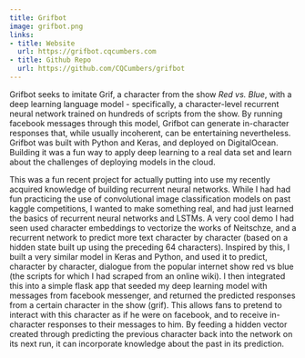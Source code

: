 ```yaml
---
title: Grifbot
image: grifbot.png
links:
- title: Website
  url: https://grifbot.cqcumbers.com
- title: Github Repo
  url: https://github.com/CQCumbers/grifbot 
---
```


Grifbot seeks to imitate Grif, a character from the show *Red vs. Blue*, with a deep learning language model - specifically, a character-level recurrent neural network trained on hundreds of scripts from the show. By running facebook messages through this model, Grifbot can generate in-character responses that, while usually incoherent, can be entertaining nevertheless. Grifbot was built with Python and Keras, and deployed on DigitalOcean. Building it was a fun way to apply deep learning to a real data set and learn about the challenges of deploying models in the cloud.

This was a fun recent project for actually putting into use my recently acquired knowledge of building recurrent neural networks. While I had had fun practicing the use of convolutional image classification models on past kaggle competitions, I wanted to make something real, and had just learned the basics of recurrent neural networks and LSTMs. A very cool demo I had seen used character embeddings to vectorize the works of Neitschze, and a recurrent network to predict more text character by character (based on a hidden state built up using the preceding 64 characters). Inspired by this, I built a very similar model in Keras and Python, and used it to predict, character by character, dialogue from the popular internet show red vs blue (the scripts for which I had scraped from an online wiki). I then integrated this into a simple flask app that seeded my deep learning model with messages from facebook messenger, and returned the predicted responses from a certain character in the show (grif). This allows fans to pretend to interact with this character as if he were on facebook, and to receive in-character responses to their messages to him. By feeding a hidden vector created through predicting the previous character back into the network on its next run, it can incorporate knowledge about the past in its prediction.


